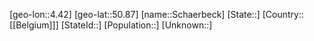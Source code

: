 ﻿---
location: [50.87,4.42]
mapzoom: [7,12] 
mapmarker: city 
type: City
tags:
- geo/City


SpocWebEntityId: 33989
isDeleted: false
confidential: public

---
[geo-lon::4.42]
[geo-lat::50.87]
[name::Schaerbeck]
[State::]
[Country::[[Belgium]]]
[StateId::]
[Population::]
[Unknown::]

